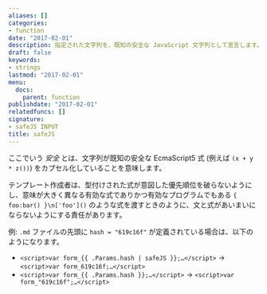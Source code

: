 ```yaml
---
aliases: []
categories:
- function
date: "2017-02-01"
description: 指定された文字列を、既知の安全な JavaScript 文字列として宣言します。
draft: false
keywords:
- strings
lastmod: "2017-02-01"
menu:
  docs:
    parent: function
publishdate: "2017-02-01"
relatedfuncs: []
signature:
- safeJS INPUT
title: safeJS
---
```


ここでいう *安全* とは、文字列が既知の安全な EcmaScript5 式 (例えば `(x + y * z())`) をカプセル化していることを意味します。

テンプレート作成者は、型付けされた式が意図した優先順位を破らないようにし、意味が大きく異なる有効な式でありかつ有効なプログラムでもある `{ foo:bar() }\n['foo']()` のような式を渡すときのように、文と式があいまいにならないようにする責任があります。

例: `.md` ファイルの先頭に `hash = "619c16f"` が定義されている場合は、以下のようになります。

* <span class="good">`<script>var form_{{ .Params.hash | safeJS }};…</script>` &rarr; `<script>var form_619c16f;…</script>`</span>
* <span class="bad">`<script>var form_{{ .Params.hash }};…</script>` &rarr; `<script>var form_"619c16f";…</script>`</span>
